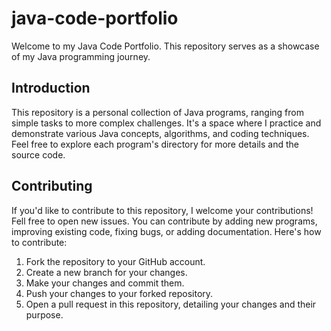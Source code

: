 # java-code-portfolio
Welcome to my Java Code Portfolio. This repository serves as a showcase of my Java programming journey.


## Introduction

This repository is a personal collection of Java programs, ranging from simple tasks to more complex challenges. It's a space where I practice and demonstrate various Java concepts, algorithms, and coding techniques.
Feel free to explore each program's directory for more details and the source code.

## Contributing

If you'd like to contribute to this repository, I welcome your contributions! Fell free to open new issues. You can contribute by adding new programs, improving existing code, fixing bugs, or adding documentation. Here's how to contribute:

1. Fork the repository to your GitHub account.
2. Create a new branch for your changes.
3. Make your changes and commit them.
4. Push your changes to your forked repository.
5. Open a pull request in this repository, detailing your changes and their purpose.

